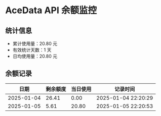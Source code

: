 # AceData API 余额监控

## 统计信息
- 累计使用量：20.80 元
- 有效统计天数：1 天
- 日均使用量：20.80 元

## 余额记录
|日期|剩余额度|当日使用|记录时间|
|---|---|---|---|
|2025-01-04|26.41|0.00|2025-01-04 22:20:29|
|2025-01-05|5.61|20.80|2025-01-05 22:20:53|

